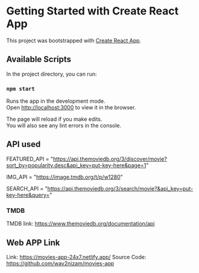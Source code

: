 # Getting Started with Create React App

This project was bootstrapped with [Create React App](https://github.com/facebook/create-react-app).

## Available Scripts

In the project directory, you can run:

### `npm start`

Runs the app in the development mode.\
Open [http://localhost:3000](http://localhost:3000) to view it in the browser.

The page will reload if you make edits.\
You will also see any lint errors in the console.

## API used

FEATURED_API = "https://api.themoviedb.org/3/discover/movie?sort_by=popularity.desc&api_key=put-key-here&page=1"

IMG_API = "https://image.tmdb.org/t/p/w1280"

SEARCH_API = "https://api.themoviedb.org/3/search/movie?&api_key=put-key-here&query="

### TMDB

TMDB link: https://www.themoviedb.org/documentation/api

## Web APP Link

Link: https://movies-app-24x7.netlify.app/
Source Code: https://github.com/way2nizam/movies-app
